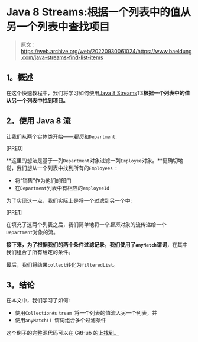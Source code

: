 # Java 8 Streams:根据一个列表中的值从另一个列表中查找项目

> 原文：<https://web.archive.org/web/20220930061024/https://www.baeldung.com/java-streams-find-list-items>

## **1。概述**

在这个快速教程中，我们将学习如何使用[Java 8 Streams](/web/20220524010610/https://www.baeldung.com/java-8-streams-introduction)T3**根据一个列表中的值从另一个列表中找到项目。**

## **2。使用 Java 8 流**

让我们从两个实体类开始——*雇员*和`Department`:

[PRE0]

**这里的想法是基于一列`Department`对象过滤一列`Employee`对象。**更确切地说，我们想从一个列表中找到所有的`Employees `:

*   将“销售”作为他们的部门
*   在`Department`列表中有相应的`employeeId`

为了实现这一点，我们实际上是将一个过滤到另一个中:

[PRE1]

在填充了这两个列表之后，我们简单地将一个*雇员*对象的流传递给一个`Department`对象的流。

**接下来，为了根据我们的两个条件过滤记录，我们使用了`anyMatch`谓词**，在其中我们组合了所有给定的条件。

最后，我们将结果`collect`转化为`filteredList`。

## **3。结论**

在本文中，我们学习了如何:

*   使用`Collection#s` `tream `将一个列表的值流入另一个列表，并
*   使用`anyMatch() `谓词组合多个过滤条件

这个例子的完整源代码可以在 GitHub 的[上找到。](https://web.archive.org/web/20220524010610/https://github.com/eugenp/tutorials/tree/master/core-java-modules/core-java-collections-list-2)